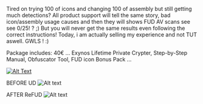Tired on trying 100 of icons and changing 100 of assembly but still getting much detections?
All product support will tell the same story, bad icon/assembly usage causes and then they will shows FUD AV scans see see 0/25! ? ;)
But you will never get the same results even following the correct instructions!
Today, i am actually selling my experience and not TUT aswell. GWLS ! :)


Package includes: 40€
...
Exynos Lifetime Private Crypter,
Step-by-Step Manual,
Obfuscator Tool,
FUD icon Bonus Pack
...

[![Alt Text](https://i.imgur.com/TKrSod8.jpg)](https://selly.gg/p/df612125)


BEFORE UD
![Alt text](https://antiscan.me/images/result/d4954b1d33e54c604a8ddab3ea79abd9.png)

AFTER ReFUD
![Alt text](https://antiscan.me/images/result/8ccc3ec4fb9328754e7b9aff7cc7a31a.png)

